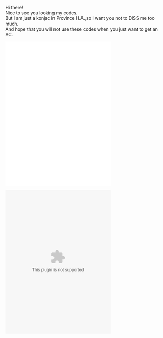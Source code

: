 Hi there!  
Nice to see you looking my codes.  
But I am just a konjac in Province H.A.,so I want you not to DISS me too much.  
And hope that you will not use these codes when you just want to get an AC.

<iframe frameborder="no" border="0" marginwidth="0" marginheight="0" width=330 height=450 src="//music.163.com/outchain/player?type=0&id=2616752999&auto=1&height=430"></iframe>

<embed src="//music.163.com/style/swf/widget.swf?sid=2616752999&type=0&auto=1&width=310&height=430" width="330" height="450"  allowNetworking="all"></embed>
